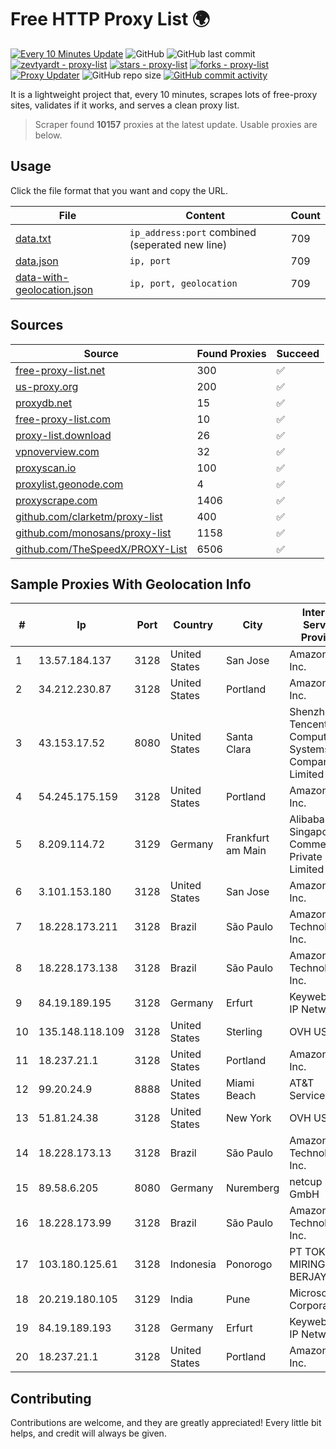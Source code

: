 
# Free HTTP Proxy List 🌍

[![Every 10 Minutes Update](https://github.com/mertguvencli/http-proxy-list/actions/workflows/main.yml/badge.svg?branch=main)](https://github.com/mertguvencli/http-proxy-list/actions/workflows/main.yml)
![GitHub](https://img.shields.io/github/license/mertguvencli/http-proxy-list)
![GitHub last commit](https://img.shields.io/github/last-commit/mertguvencli/http-proxy-list)
[![zevtyardt - proxy-list](https://img.shields.io/static/v1?label=zevtyardt&message=proxy-list&color=blue&logo=github)](https://github.com/zevtyardt/proxy-list "Go to GitHub repo")
[![stars - proxy-list](https://img.shields.io/github/stars/zevtyardt/proxy-list?style=social)](https://github.com/zevtyardt/proxy-list)
[![forks - proxy-list](https://img.shields.io/github/forks/zevtyardt/proxy-list?style=social)](https://github.com/zevtyardt/proxy-list)
[![Proxy Updater](https://github.com/zevtyardt/proxy-list/workflows/Proxy%20Updater/badge.svg)](https://github.com/zevtyardt/proxy-list/actions?query=workflow:"Proxy+Updater")
![GitHub repo size](https://img.shields.io/github/repo-size/zevtyardt/proxy-list)
[![GitHub commit activity](https://img.shields.io/github/commit-activity/m/zevtyardt/proxy-list?logo=commits)](https://github.com/zevtyardt/proxy-list/commits/main)

It is a lightweight project that, every 10 minutes, scrapes lots of free-proxy sites, validates if it works, and serves a clean proxy list.

> Scraper found **10157** proxies at the latest update. Usable proxies are below.

## Usage

Click the file format that you want and copy the URL.

|File|Content|Count|
|----|-------|-----|
|[data.txt](https://raw.githubusercontent.com/mertguvencli/http-proxy-list/main/proxy-list/data.txt)|`ip_address:port` combined (seperated new line)|709|
|[data.json](https://raw.githubusercontent.com/mertguvencli/http-proxy-list/main/proxy-list/data.json)|`ip, port`|709|
|[data-with-geolocation.json](https://raw.githubusercontent.com/mertguvencli/http-proxy-list/main/proxy-list/data-with-geolocation.json)|`ip, port, geolocation`|709|

## Sources

|Source|Found Proxies|Succeed|
|------|-------------|-------|
|[free-proxy-list.net](https://free-proxy-list.net)|300|✅|
|[us-proxy.org](https://www.us-proxy.org)|200|✅|
|[proxydb.net](http://proxydb.net)|15|✅|
|[free-proxy-list.com](https://free-proxy-list.com/?page=&port=&type%5B%5D=http&type%5B%5D=https&up_time=0&search=Search)|10|✅|
|[proxy-list.download](https://www.proxy-list.download/HTTP)|26|✅|
|[vpnoverview.com](https://vpnoverview.com/privacy/anonymous-browsing/free-proxy-servers)|32|✅|
|[proxyscan.io](https://www.proxyscan.io)|100|✅|
|[proxylist.geonode.com](https://proxylist.geonode.com/api/proxy-list?limit=300&page=1&sort_by=lastChecked&sort_type=desc&protocols=http,https)|4|✅|
|[proxyscrape.com](https://api.proxyscrape.com/v2/?request=displayproxies&protocol=http&timeout=10000&country=all&ssl=all&anonymity=all)|1406|✅|
|[github.com/clarketm/proxy-list](https://raw.githubusercontent.com/clarketm/proxy-list/master/proxy-list-raw.txt)|400|✅|
|[github.com/monosans/proxy-list](https://raw.githubusercontent.com/monosans/proxy-list/main/proxies/http.txt)|1158|✅|
|[github.com/TheSpeedX/PROXY-List](https://raw.githubusercontent.com/TheSpeedX/PROXY-List/master/http.txt)|6506|✅|


## Sample Proxies With Geolocation Info

|#|Ip|Port|Country|City|Internet Service Provider|
|-|--|----|-------|----|-------------------------|
|1|13.57.184.137|3128|United States|San Jose|Amazon.com, Inc.|
|2|34.212.230.87|3128|United States|Portland|Amazon.com, Inc.|
|3|43.153.17.52|8080|United States|Santa Clara|Shenzhen Tencent Computer Systems Company Limited|
|4|54.245.175.159|3128|United States|Portland|Amazon.com, Inc.|
|5|8.209.114.72|3129|Germany|Frankfurt am Main|Alibaba.com Singapore E-Commerce Private Limited|
|6|3.101.153.180|3128|United States|San Jose|Amazon.com, Inc.|
|7|18.228.173.211|3128|Brazil|São Paulo|Amazon Technologies Inc.|
|8|18.228.173.138|3128|Brazil|São Paulo|Amazon Technologies Inc.|
|9|84.19.189.195|3128|Germany|Erfurt|Keyweb AG IP Network|
|10|135.148.118.109|3128|United States|Sterling|OVH US LLC|
|11|18.237.21.1|3128|United States|Portland|Amazon.com, Inc.|
|12|99.20.24.9|8888|United States|Miami Beach|AT&T Services, Inc.|
|13|51.81.24.38|3128|United States|New York|OVH US LLC|
|14|18.228.173.13|3128|Brazil|São Paulo|Amazon Technologies Inc.|
|15|89.58.6.205|8080|Germany|Nuremberg|netcup GmbH|
|16|18.228.173.99|3128|Brazil|São Paulo|Amazon Technologies Inc.|
|17|103.180.125.61|3128|Indonesia|Ponorogo|PT TOKO MIRING BERJAYA|
|18|20.219.180.105|3129|India|Pune|Microsoft Corporation|
|19|84.19.189.193|3128|Germany|Erfurt|Keyweb AG IP Network|
|20|18.237.21.1|3128|United States|Portland|Amazon.com, Inc.|



## Contributing

Contributions are welcome, and they are greatly appreciated! Every
little bit helps, and credit will always be given.

